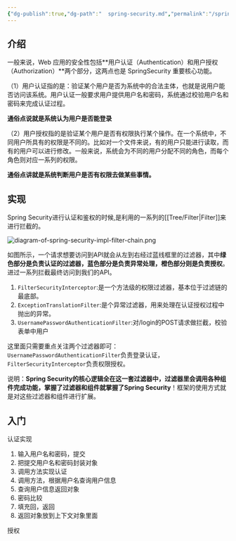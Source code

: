 ```yaml
---
{"dg-publish":true,"dg-path":"  spring-security.md","permalink":"/spring-security/","tags":["CS/programming-languages/java/java-frameworks/spring"],"created":"2023-06-05T18:30:00.214+08:00","updated":"2023-09-14T17:17:26.324+08:00"}
---
```



## 介绍

一般来说，Web 应用的安全性包括**用户认证（Authentication）和用户授权（Authorization）**两个部分，这两点也是 SpringSecurity 重要核心功能。

（1）用户认证指的是：验证某个用户是否为系统中的合法主体，也就是说用户能否访问该系统。用户认证一般要求用户提供用户名和密码，系统通过校验用户名和密码来完成认证过程。

**通俗点说就是系统认为用户是否能登录**

（2）用户授权指的是验证某个用户是否有权限执行某个操作。在一个系统中，不同用户所具有的权限是不同的。比如对一个文件来说，有的用户只能进行读取，而有的用户可以进行修改。一般来说，系统会为不同的用户分配不同的角色，而每个角色则对应一系列的权限。

**通俗点讲就是系统判断用户是否有权限去做某些事情。**

## 实现

Spring Security进行认证和鉴权的时候,是利用的一系列的[[Tree/Filter\|Filter]]来进行拦截的。

![diagram-of-spring-security-impl-filter-chain.png](https://cdn.jsdelivr.net/gh/AlexLiu2022/resources/img/diagram-of-spring-security-impl-filter-chain.png)


如图所示，一个请求想要访问到API就会从左到右经过蓝线框里的过滤器，其中**绿色部分是负责认证的过滤器，蓝色部分是负责异常处理，橙色部分则是负责授权**。进过一系列拦截最终访问到我们的API。

1. `FilterSecurityInterceptor`:是一个方法级的权限过滤器，基本位于过滤链的最底部。
2. `ExceptionTranslationFilter`:是个异常过滤器，用来处理在认证授权过程中抛出的异常。
3. `UsernamePasswordAuthenticationFilter`:对/login的POST请求做拦截，校验表单中用户

这里面只需要重点关注两个过滤器即可：`UsernamePasswordAuthenticationFilter`负责登录认证，`FilterSecurityInterceptor`负责权限授权。

说明：**Spring Security的核心逻辑全在这一套过滤器中，过滤器里会调用各种组件完成功能，掌握了过滤器和组件就掌握了Spring Security**！框架的使用方式就是对这些过滤器和组件进行扩展。

## 入门

认证实现

1. 输入用户名和密码，提交
2. 把提交用户名和密码封装对象
34. 调用方法实现认证
5. 调用方法，根据用户名查询用户信息
6. 查询用户信息返回对象
7. 密码比较
8. 填充回，返回
9. 返回对象放到上下文对象里面


授权